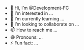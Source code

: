 - 👋 Hi, I’m @Development-FC
- 👀 I’m interested in ...
- 🌱 I’m currently learning ...
- 💞️ I’m looking to collaborate on ...
- 📫 How to reach me ...
- 😄 Pronouns: ...
- ⚡ Fun fact: ...

<!---
Development-FC/Development-FC is a ✨ special ✨ repository because its `README.md` (this file) appears on your GitHub profile.
You can click the Preview link to take a look at your changes.
--->
